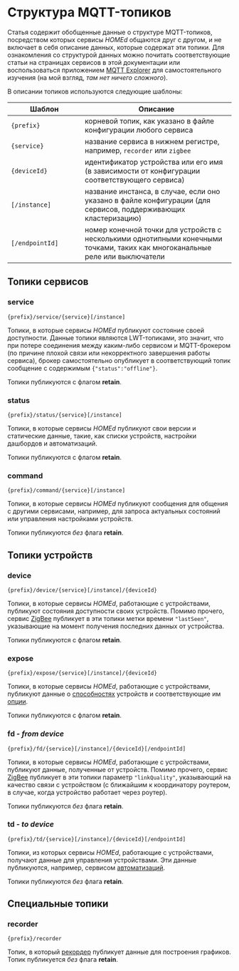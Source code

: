 # Структура MQTT-топиков

Статья содержит обобщенные данные о структуре MQTT-топиков, посредством которых сервисы _HOMEd_ общаются друг с другом, и не включает в себя описание данных, которые содержат эти топики. Для ознакомления со структурой данных можно почитать соответствующие статьи на страницах сервисов в этой документации или воспользоваться приложением [MQTT Explorer](http://mqtt-explorer.com) для самостоятельного изучения (на мой взгляд, _там нет ничего сложного_).

В описании топиков используются следующие шаблоны:

| <div style="width:150px">Шаблон</div> | Описание |
|---------------------------------------|----------|
| `{prefix}`      | корневой топик, как указано в файле конфигурации любого сервиса |
| `{service}`     | название сервиса в нижнем регистре, например, `recorder` или `zigbee` |
| `{deviceId}`    | идентификатор устройства или его имя (в зависимости от конфигурации соответствующего сервиса) |
| `[/instance]`   | название инстанса, в случае, если оно указано в файле конфигурации (для сервисов, поддерживающих кластеризацию) |
| `[/endpointId]` | номер конечной точки для устройств с несколькими однотипными конечными точками, таких как многоканальные реле или выключатели |

## Топики сервисов

### service

```
{prefix}/service/{service}[/instance]
```

Топики, в которые сервисы _HOMEd_ публикуют состояние своей доступности. Данные топики являются LWT-топиками, это значит, что при потере соединения между каким-либо сервисом и MQTT-брокером (по причине плохой связи или некорректного завершения работы сервиса), брокер самостоятельно опубликует в соответствующий топик сообщение с содержимым `{"status":"offline"}`.

Топики публикуются с флагом __retain__.

### status

```
{prefix}/status/{service}[/instance]
```

Топики, в которые сервисы _HOMEd_ публикуют свои версии и статические данные, такие, как списки устройств, настройки дашбордов и автоматизаций.

Топики публикуются с флагом __retain__.

### command

```
{prefix}/command/{service}[/instance]
```

Топики, в которые сервисы _HOMEd_ публикуют сообщения для общения с другими сервисами, например, для запроса актуальных состояний или управления настройками устройств.

Топики публикуются _без_ флага __retain__.

## Топики устройств

### device

```
{prefix}/device/{service}[/instance]/{deviceId}
```

Топики, в которые сервисы _HOMEd_, работающие с устройствами, публикуют состояния доступности своих устройств. Помимо прочего, сервис [ZigBee](/zigbee/) публикует в эти топики метки времени `"lastSeen"`, указывающие на момент получения последних данных от устройства.

Топики публикуются с флагом __retain__.

### expose

```
{prefix}/expose/{service}[/instance]/{deviceId}
```

Топики, в которые сервисы _HOMEd_, работающие с устройствами, публикуют данные о [способностях](/common/exposes/) устройств и соответствующие им [опции](/common/options/).

Топики публикуются с флагом __retain__.

### fd _- from device_

```
{prefix}/fd/{service}[/instance]/{deviceId}[/endpointId]
```

Топики, в которые сервисы _HOMEd_, работающие с устройствами, публикуют данные, полученные от устройств. Помимо прочего, сервис [ZigBee](/zigbee/) публикует в эти топики параметр `"linkQuality"`, указывающий на качество связи с устройством (с ближайшим к координатору роутером, в случае, когда устройство работает через роутер).

Топики публикуются _без_ флага __retain__.

### td _- to device_

```
{prefix}/td/{service}[/instance]/{deviceId}[/endpointId]
```

Топики, из которых сервисы _HOMEd_, работающие с устройствами, получают данные для управления устройствами. Эти данные публикуются, например, сервисом [автоматизаций](/automation/).

Топики публикуются _без_ флага __retain__.

## Специальные топики

### recorder

```
{prefix}/recorder
```

Топик, в который [рекордер](/recorder/) публикует данные для построения графиков. Топик публикуется _без_ флага __retain__.
